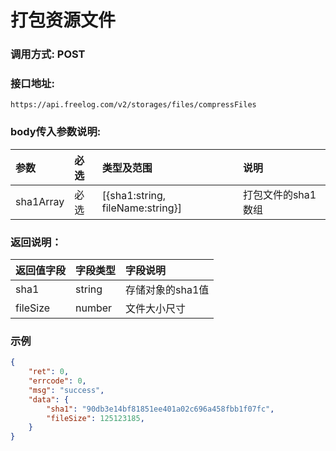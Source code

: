 # 打包资源文件

### 调用方式: POST

### 接口地址:

```
https://api.freelog.com/v2/storages/files/compressFiles
```

### body传入参数说明:

| 参数 | 必选 | 类型及范围 | 说明 |
| :--- | :--- | :--- | :--- |
| sha1Array | 必选 | [{sha1:string, fileName:string}] | 打包文件的sha1数组 |

### 返回说明：

| 返回值字段 | 字段类型 | 字段说明 |
| :--- | :--- | :--- |
| sha1 | string | 存储对象的sha1值 |
| fileSize | number | 文件大小尺寸 |

### 示例

```json
{
    "ret": 0,
    "errcode": 0,
    "msg": "success",
    "data": {
        "sha1": "90db3e14bf81851ee401a02c696a458fbb1f07fc",
        "fileSize": 125123185,
    }
}
```
